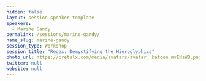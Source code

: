 ```yaml
---
hidden: false
layout: session-speaker-template
speakers: 
  - Marine Gandy
permalink: /sessions/marine-gandy/
name_slug: marine-gandy
session_type: Workshop
session_title: "Regex: Demystifying the Hieroglyphics"
photo_url: https://pretalx.com/media/avatars/avatar__batcon_mvENsWB.png
twitter: null
website: null
---
```


